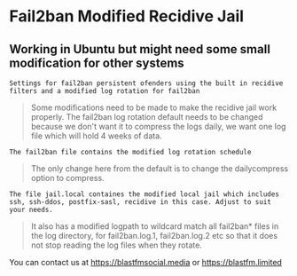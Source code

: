 # Fail2ban Modified Recidive Jail
## Working in Ubuntu but might need some small modification for other systems
`Settings for fail2ban persistent ofenders using the built in recidive filters and a modified log rotation for fail2ban`

>Some modifications need to be made to make the recidive jail work properly. The fail2ban log rotation default needs to be changed because we don't want it to compress the logs daily, we want one log file which will hold 4 weeks of data.

`The fail2ban file contains the modified log rotation schedule`

>The only change here from the default is to change the dailycompress option to compress.

`The file jail.local containes the modified local jail which includes ssh, ssh-ddos, postfix-sasl, recidive in this case. Adjust to suit your needs.`

>It also has a modified logpath to wildcard match all fail2ban* files in the log directory, for fail2ban.log.1, fail2ban.log.2 etc so that it does not stop reading the log files when they rotate.

You can contact us at https://blastfmsocial.media or https://blastfm.limited
